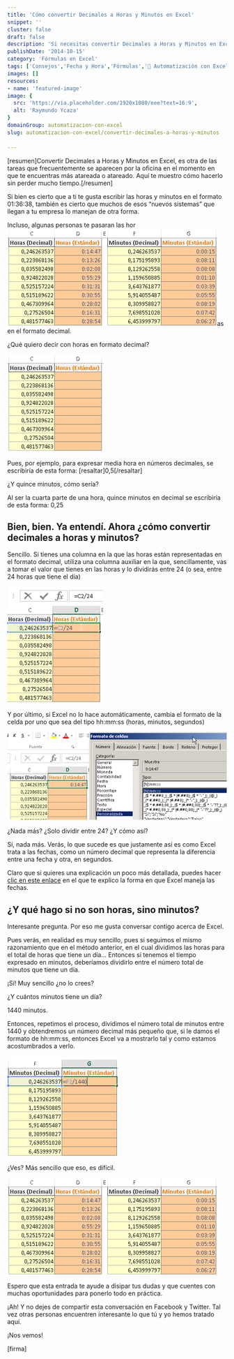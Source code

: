 ```yaml
---
title: 'Cómo convertir Decimales a Horas y Minutos en Excel'
snippet: ''
cluster: false
draft: false 
description: 'Si necesitas convertir Decimales a Horas y Minutos en Excel, en esta entrada te explico la forma de hacerlo, rápido y fácil: Directo al grano.'
publishDate: '2014-10-15'
category: 'Fórmulas en Excel'
tags: ['Consejos','Fecha y Hora','Fórmulas','🤖 Automatización con Excel']
images: []
resources: 
- name: 'featured-image'
image: {
  src: 'https://via.placeholder.com/1920x1080/eee?text=16:9',
  alt: 'Raymundo Ycaza'
}
domainGroup: automatizacion-con-excel
slug: automatizacion-con-excel/convertir-decimales-a-horas-y-minutos

---
```


\[resumen\]Convertir Decimales a Horas y Minutos en Excel, es otra de las tareas que frecuentemente se aparecen por la oficina en el momento en que te encuentras más atareada o atareado. Aquí te muestro cómo hacerlo sin perder mucho tiempo.\[/resumen\]

Si bien es cierto que a ti te gusta escribir las horas y minutos en el formato 01:36:38, también es cierto que muchos de esos “nuevos sistemas” que llegan a tu empresa lo manejan de otra forma.

Incluso, algunas personas te pasaran las hor![Cómo convertir Decimales a Horas y Minutos en Excel](images/img_5442aeda6533c.png)as en el formato decimal.

¿Qué quiero decir con horas en formato decimal?

![](images/img_5442ae1b1e6de.png)

Pues, por ejemplo, para expresar media hora en números decimales, se escribiría de esta forma: \[resaltar\]0,5\[/resaltar\]

¿Y quince minutos, cómo sería?

Al ser la cuarta parte de una hora, quince minutos en decimal se escribiría de esta forma: 0,25

## [](#bien-bien-ya-entendi-ahora-como-convertir-decimales-a-horas-y-minutos)Bien, bien. Ya entendí. Ahora ¿cómo convertir decimales a horas y minutos?

Sencillo. Si tienes una columna en la que las horas están representadas en el formato decimal, utiliza una columna auxiliar en la que, sencillamente, vas a tomar el valor que tienes en las horas y lo dividirás entre 24 (o sea, entre 24 horas que tiene el día)

![](images/img_5442ae4f1f4a5.png)

Y por último, si Excel no lo hace automáticamente, cambia el formato de la celda por uno que sea del tipo hh:mm:ss (horas, minutos, segundos)

![](images/img_5442ae6e30612.png)

¿Nada más? ¿Solo dividir entre 24? ¿Y cómo así?

Sí, nada más. Verás, lo que sucede es que justamente así es como Excel trata a las fechas, como un número decimal que representa la diferencia entre una fecha y otra, en segundos.

Claro que si quieres una explicación un poco más detallada, puedes hacer [clic en este enlace](http://raymundoycaza.com/que-son-las-fechas-para-excel/) en el que te explico la forma en que Excel maneja las fechas.

## [](#y-que-hago-si-no-son-horas-sino-minutos)¿Y qué hago si no son horas, sino minutos?

Interesante pregunta. Por eso me gusta conversar contigo acerca de Excel.

Pues verás, en realidad es muy sencillo, pues si seguimos el mismo razonamiento que en el método anterior, en el cual dividimos las horas para el total de horas que tiene un día… Entonces si tenemos el tiempo expresado en minutos, deberíamos dividirlo entre el número total de minutos que tiene un día.

¡Sí! Muy sencillo ¿no lo crees?

¿Y cuántos minutos tiene un día?

1440 minutos.

Entonces, repetimos el proceso, dividimos el número total de minutos entre 1440 y obtendremos un número decimal más pequeño que, si le damos el formato de hh:mm:ss, entonces Excel va a mostrarlo tal y como estamos acostumbrados a verlo.

![](images/img_5442aec352ee2.png)

¿Ves? Más sencillo que eso, es difícil.

![](images/img_5442aeda6533c.png)

Espero que esta entrada te ayude a disipar tus dudas y que cuentes con muchas oportunidades para ponerlo todo en práctica.

¡Ah! Y no dejes de compartir esta conversación en Facebook y Twitter. Tal vez otras personas encuentren interesante lo que tú y yo hemos tratado aquí.

¡Nos vemos!

\[firma\]
